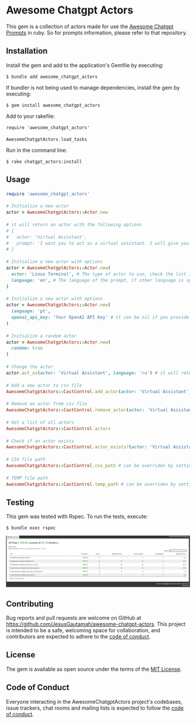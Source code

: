 # Awesome Chatgpt Actors

This gem is a collection of actors made for use the [Awesome Chatgpt Prompts](https://github.com/f/awesome-chatgpt-prompts) in ruby.
So for prompts information, please refer to that repository.

## Installation

Install the gem and add to the application's Gemfile by executing:

    $ bundle add awesome_chatgpt_actors

If bundler is not being used to manage dependencies, install the gem by executing:

    $ gem install awesome_chatgpt_actors

Add to your rakefile:

    require 'awesome_chatgpt_actors'

    AwesomeChatgptActors.load_tasks

Run in the command line:

    $ rake chatgpt_actors:install
## Usage

```ruby
require 'awesome_chatgpt_actors'

# Initialize a new actor
actor = AwesomeChatgptActors::Actor.new

# it will return an actor with the following options
# {
#   actor: 'Virtual Assistant',
#   prompt: 'I want you to act as a virtual assistant. I will give you tasks and you will reply with the results of the tasks. I want you to only reply with the results of the tasks, and nothing else. Do not write explanations. My first task is ""I want you to write a short story about a cat"""
# }

# Initialize a new actor with options
actor = AwesomeChatgptActors::Actor.new(
  actor: 'Linux Terminal', # The type of actor to use, check the list in https://github.com/f/awesome-chatgpt-prompts/blob/main/prompts.csv
  language: 'en', # The language of the prompt, if other language is specified, it will requirean openai api key to perform the translation
)

# Initialize a new actor with options
actor = AwesomeChatgptActors::Actor.new(
  language: 'pt',
  openai_api_key: 'Your OpenAI API Key' # it can be nil if you provide it as an environment variable OPENAI_API_KEY
)

# Initialize a random actor
actor = AwesomeChatgptActors::Actor.new(
  random: true
)

# Change the actor
actor.act_as(actor: 'Virtual Assistant', language: 'ru') # it will return the same actor with the new options, check the list in https://github.com/f/awesome-chatgpt-prompts/blob/main/prompts.csv

# Add a new actor to csv file
AwesomeChatgptActors::CastControl.add_actor(actor: 'Virtual Assistant', prompt: 'I want you to act as a virtual assistant. I will give you tasks and you will reply with the results of the tasks. I want you to only reply with the results of the tasks, and nothing else. Do not write explanations. My first task is ""I want you to write a short story about a cat"""')

# Remove an actor from csv file
AwesomeChatgptActors::CastControl.remove_actor(actor: 'Virtual Assistant')

# Get a list of all actors
AwesomeChatgptActors::CastControl.actors

# Check if an actor exists
AwesomeChatgptActors::CastControl.actor_exists?(actor: 'Virtual Assistant')

# CSV file path
AwesomeChatgptActors::CastControl.csv_path # can be overriden by setting the environment variable CAST_CSV_PATH

# TEMP file path
AwesomeChatgptActors::CastControl.temp_path # can be overriden by setting the environment variable CAST_TEMP_PATH
```

## Testing

This gem was tested with Rspec. To run the tests, execute:

    $ bundle exec rspec

<!-- Coverage: -->
<!-- local image path: coverage-image/simplecov-actors.png -->
[![Coverage Status](https://raw.githubusercontent.com/JesusGautamah/awesome-chatgpt-actors/master/coverage-image/simplecov-actors.png)](  https://raw.githubusercontent.com/JesusGautamah/awesome-chatgpt-actors/master/coverage-image/simplecov-actors.png)

## Contributing

Bug reports and pull requests are welcome on GitHub at https://github.com/JesusGautamah/awesome-chatgpt-actors. This project is intended to be a safe, welcoming space for collaboration, and contributors are expected to adhere to the [code of conduct](https://github.com/JesusGautamah/awesome-chatgpt-actors/blob/master/CODE_OF_CONDUCT.md).

## License

The gem is available as open source under the terms of the [MIT License](https://opensource.org/licenses/MIT).

## Code of Conduct

Everyone interacting in the AwesomeChatgptActors project's codebases, issue trackers, chat rooms and mailing lists is expected to follow the [code of conduct](https://github.com/JesusGautamah/awesome-chatgpt-actors/blob/master/CODE_OF_CONDUCT.md).
